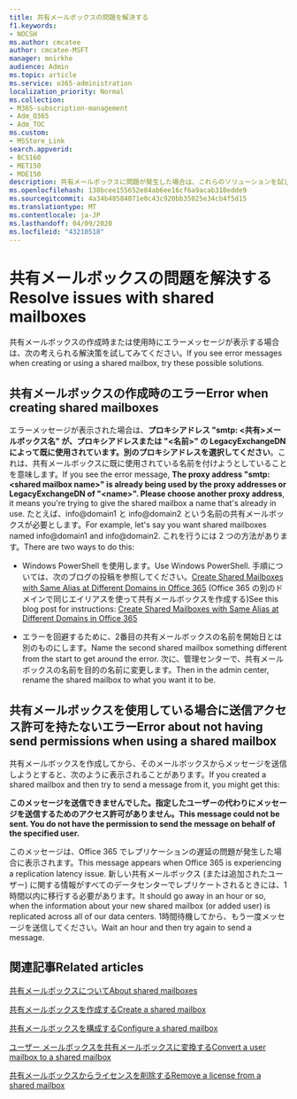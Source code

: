 ```yaml
---
title: 共有メールボックスの問題を解決する
f1.keywords:
- NOCSH
ms.author: cmcatee
author: cmcatee-MSFT
manager: mnirkhe
audience: Admin
ms.topic: article
ms.service: o365-administration
localization_priority: Normal
ms.collection:
- M365-subscription-management
- Adm_O365
- Adm_TOC
ms.custom:
- MSStore_Link
search.appverid:
- BCS160
- MET150
- MOE150
description: 共有メールボックスに問題が発生した場合は、これらのソリューションを試してみてください。
ms.openlocfilehash: 138bcee155652e84ab6ee16cf6a9acab310edde9
ms.sourcegitcommit: 4a34b48584071e0c43c920bb35025e34cb4f5d15
ms.translationtype: MT
ms.contentlocale: ja-JP
ms.lasthandoff: 04/09/2020
ms.locfileid: "43210518"
---
```

# <a name="resolve-issues-with-shared-mailboxes"></a><span data-ttu-id="90026-103">共有メールボックスの問題を解決する</span><span class="sxs-lookup"><span data-stu-id="90026-103">Resolve issues with shared mailboxes</span></span>

<span data-ttu-id="90026-104">共有メールボックスの作成時または使用時にエラーメッセージが表示する場合は、次の考えられる解決策を試してみてください。</span><span class="sxs-lookup"><span data-stu-id="90026-104">If you see error messages when creating or using a shared mailbox, try these possible solutions.</span></span> 

## <a name="error-when-creating-shared-mailboxes"></a><span data-ttu-id="90026-105">共有メールボックスの作成時のエラー</span><span class="sxs-lookup"><span data-stu-id="90026-105">Error when creating shared mailboxes</span></span>
<span data-ttu-id="90026-106"><a name="bkmk_Fix"> </a></span><span class="sxs-lookup"><span data-stu-id="90026-106"><a name="bkmk_Fix"> </a></span></span>

<span data-ttu-id="90026-107">エラーメッセージが表示された場合は、**プロキシアドレス "smtp: <共有\>メールボックス名" が、プロキシアドレスまたは "\<名前>" の LegacyExchangeDN によって既に使用されています。別のプロキシアドレスを選択してください**。これは、共有メールボックスに既に使用されている名前を付けようとしていることを意味します。</span><span class="sxs-lookup"><span data-stu-id="90026-107">If you see the error message, **The proxy address "smtp:<shared mailbox name\>" is already being used by the proxy addresses or LegacyExchangeDN of "\<name>". Please choose another proxy address**, it means you're trying to give the shared mailbox a name that's already in use.</span></span> <span data-ttu-id="90026-108">たとえば、info@domain1 と info@domain2 という名前の共有メールボックスが必要とします。</span><span class="sxs-lookup"><span data-stu-id="90026-108">For example, let's say you want shared mailboxes named info@domain1 and info@domain2.</span></span> <span data-ttu-id="90026-109">これを行うには 2 つの方法があります。</span><span class="sxs-lookup"><span data-stu-id="90026-109">There are two ways to do this:</span></span>

  - <span data-ttu-id="90026-110">Windows PowerShell を使用します。</span><span class="sxs-lookup"><span data-stu-id="90026-110">Use Windows PowerShell.</span></span> <span data-ttu-id="90026-111">手順については、次のブログの投稿を参照してください。[Create Shared Mailboxes with Same Alias at Different Domains in Office 365](https://www.cogmotive.com/blog/office-365-tips/create-shared-mailboxes-with-same-alias-at-different-domains-in-office-365) (Office 365 の別のドメインで同じエイリアスを使って共有メールボックスを作成する)</span><span class="sxs-lookup"><span data-stu-id="90026-111">See this blog post for instructions: [Create Shared Mailboxes with Same Alias at Different Domains in Office 365](https://www.cogmotive.com/blog/office-365-tips/create-shared-mailboxes-with-same-alias-at-different-domains-in-office-365)</span></span>
    
  - <span data-ttu-id="90026-112">エラーを回避するために、2番目の共有メールボックスの名前を開始日とは別のものにします。</span><span class="sxs-lookup"><span data-stu-id="90026-112">Name the second shared mailbox something different from the start to get around the error.</span></span> <span data-ttu-id="90026-113">次に、管理センターで、共有メールボックスの名前を目的の名前に変更します。</span><span class="sxs-lookup"><span data-stu-id="90026-113">Then in the admin center, rename the shared mailbox to what you want it to be.</span></span>

## <a name="error-about-not-having-send-permissions-when-using-a-shared-mailbox"></a><span data-ttu-id="90026-114">共有メールボックスを使用している場合に送信アクセス許可を持たないエラー</span><span class="sxs-lookup"><span data-stu-id="90026-114">Error about not having send permissions when using a shared mailbox</span></span>

<span data-ttu-id="90026-115">共有メールボックスを作成してから、そのメールボックスからメッセージを送信しようとすると、次のように表示されることがあります。</span><span class="sxs-lookup"><span data-stu-id="90026-115">If you created a shared mailbox and then try to send a message from it, you might get this:</span></span>

<span data-ttu-id="90026-116">**このメッセージを送信できませんでした。指定したユーザーの代わりにメッセージを送信するためのアクセス許可がありません。**</span><span class="sxs-lookup"><span data-stu-id="90026-116">**This message could not be sent. You do not have the permission to send the message on behalf of the specified user.**</span></span>

<span data-ttu-id="90026-117">このメッセージは、Office 365 でレプリケーションの遅延の問題が発生した場合に表示されます。</span><span class="sxs-lookup"><span data-stu-id="90026-117">This message appears when Office 365 is experiencing a replication latency issue.</span></span> <span data-ttu-id="90026-118">新しい共有メールボックス (または追加されたユーザー) に関する情報がすべてのデータセンターでレプリケートされるときには、1時間以内に移行する必要があります。</span><span class="sxs-lookup"><span data-stu-id="90026-118">It should go away in an hour or so, when the information about your new shared mailbox (or added user) is replicated across all of our data centers.</span></span> <span data-ttu-id="90026-119">1時間待機してから、もう一度メッセージを送信してください。</span><span class="sxs-lookup"><span data-stu-id="90026-119">Wait an hour and then try again to send a message.</span></span>

## <a name="related-articles"></a><span data-ttu-id="90026-120">関連記事</span><span class="sxs-lookup"><span data-stu-id="90026-120">Related articles</span></span>

[<span data-ttu-id="90026-121">共有メールボックスについて</span><span class="sxs-lookup"><span data-stu-id="90026-121">About shared mailboxes</span></span>](about-shared-mailboxes.md)

[<span data-ttu-id="90026-122">共有メールボックスを作成する</span><span class="sxs-lookup"><span data-stu-id="90026-122">Create a shared mailbox</span></span>](create-a-shared-mailbox.md)

[<span data-ttu-id="90026-123">共有メールボックスを構成する</span><span class="sxs-lookup"><span data-stu-id="90026-123">Configure a shared mailbox</span></span>](configure-a-shared-mailbox.md)

[<span data-ttu-id="90026-124">ユーザー メールボックスを共有メールボックスに変換する</span><span class="sxs-lookup"><span data-stu-id="90026-124">Convert a user mailbox to a shared mailbox</span></span>](convert-user-mailbox-to-shared-mailbox.md)

[<span data-ttu-id="90026-125">共有メールボックスからライセンスを削除する</span><span class="sxs-lookup"><span data-stu-id="90026-125">Remove a license from a shared mailbox</span></span>](remove-license-from-shared-mailbox.md)


    

